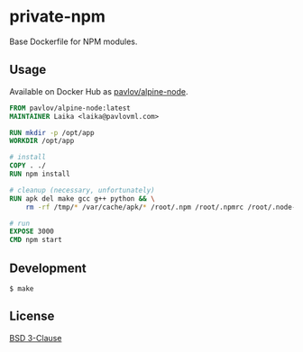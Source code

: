 # private-npm

Base Dockerfile for NPM modules.

## Usage

Available on Docker Hub as [pavlov/alpine-node](https://hub.docker.com/r/pavlov/alpine-node).

```dockerfile
FROM pavlov/alpine-node:latest
MAINTAINER Laika <laika@pavlovml.com>

RUN mkdir -p /opt/app
WORKDIR /opt/app

# install
COPY . ./
RUN npm install

# cleanup (necessary, unfortunately)
RUN apk del make gcc g++ python && \
    rm -rf /tmp/* /var/cache/apk/* /root/.npm /root/.npmrc /root/.node-gyp

# run
EXPOSE 3000
CMD npm start
```

## Development

    $ make

## License

[BSD 3-Clause](https://github.com/pavlovml/alpine-node/blob/master/LICENSE)
